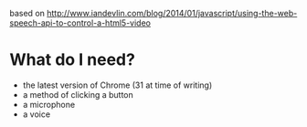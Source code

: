 based on http://www.iandevlin.com/blog/2014/01/javascript/using-the-web-speech-api-to-control-a-html5-video

What do I need?
===============

- the latest version of Chrome (31 at time of writing)
- a method of clicking a button
- a microphone
- a voice